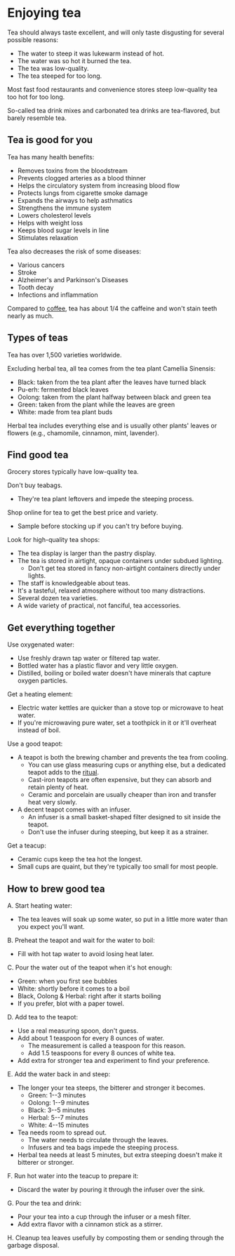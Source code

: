 
# Enjoying tea

Tea should always taste excellent, and will only taste disgusting for several possible reasons:

- The water to steep it was lukewarm instead of hot.
- The water was so hot it burned the tea.
- The tea was low-quality.
- The tea steeped for too long.

Most fast food restaurants and convenience stores steep low-quality tea too hot for too long.

So-called tea drink mixes and carbonated tea drinks are tea-flavored, but barely resemble tea.

## Tea is good for you

Tea has many health benefits:

- Removes toxins from the bloodstream
- Prevents clogged arteries as a blood thinner
- Helps the circulatory system from increasing blood flow
- Protects lungs from cigarette smoke damage
- Expands the airways to help asthmatics
- Strengthens the immune system
- Lowers cholesterol levels
- Helps with weight loss
- Keeps blood sugar levels in line
- Stimulates relaxation

Tea also decreases the risk of some diseases:

- Various cancers
- Stroke
- Alzheimer's and Parkinson's Diseases
- Tooth decay
- Infections and inflammation

Compared to [coffee](fun-coffee.md), tea has about 1/4 the caffeine and won't stain teeth nearly as much.

## Types of teas

Tea has over 1,500 varieties worldwide.

Excluding herbal tea, all tea comes from the tea plant Camellia Sinensis:

- Black: taken from the tea plant after the leaves have turned black
- Pu-erh: fermented black leaves
- Oolong: taken from the plant halfway between black and green tea
- Green: taken from the plant while the leaves are green
- White: made from tea plant buds

Herbal tea includes everything else and is usually other plants' leaves or flowers (e.g., chamomile, cinnamon, mint, lavender).

## Find good tea

Grocery stores typically have low-quality tea.

Don't buy teabags.

- They're tea plant leftovers and impede the steeping process.

Shop online for tea to get the best price and variety.

- Sample before stocking up if you can't try before buying.

Look for high-quality tea shops:

- The tea display is larger than the pastry display.
- The tea is stored in airtight, opaque containers under subdued lighting.
  - Don't get tea stored in fancy non-airtight containers directly under lights.
- The staff is knowledgeable about teas.
- It's a tasteful, relaxed atmosphere without too many distractions.
- Several dozen tea varieties.
- A wide variety of practical, not fanciful, tea accessories.

## Get everything together

Use oxygenated water:

- Use freshly drawn tap water or filtered tap water.
- Bottled water has a plastic flavor and very little oxygen.
- Distilled, boiling or boiled water doesn't have minerals that capture oxygen particles.

Get a heating element:

- Electric water kettles are quicker than a stove top or microwave to heat water.
- If you're microwaving pure water, set a toothpick in it or it'll overheat instead of boil.

Use a good teapot:

- A teapot is both the brewing chamber and prevents the tea from cooling.
  - You can use glass measuring cups or anything else, but a dedicated teapot adds to the [ritual](habits.md).
  - Cast-iron teapots are often expensive, but they can absorb and retain plenty of heat.
  - Ceramic and porcelain are usually cheaper than iron and transfer heat very slowly.
- A decent teapot comes with an infuser.
  - An infuser is a small basket-shaped filter designed to sit inside the teapot.
  - Don't use the infuser during steeping, but keep it as a strainer.

Get a teacup:

- Ceramic cups keep the tea hot the longest.
- Small cups are quaint, but they're typically too small for most people.

## How to brew good tea

A. Start heating water:

- The tea leaves will soak up some water, so put in a little more water than you expect you'll want.

B. Preheat the teapot and wait for the water to boil:

- Fill with hot tap water to avoid losing heat later.

C. Pour the water out of the teapot when it's hot enough:

- Green: when you first see bubbles
- White: shortly before it comes to a boil
- Black, Oolong & Herbal: right after it starts boiling
- If you prefer, blot with a paper towel.

D. Add tea to the teapot:

- Use a real measuring spoon, don't guess.
- Add about 1 teaspoon for every 8 ounces of water.
  - The measurement is called a teaspoon for this reason.
  - Add 1.5 teaspoons for every 8 ounces of white tea.
- Add extra for stronger tea and experiment to find your preference.

E. Add the water back in and steep:

- The longer your tea steeps, the bitterer and stronger it becomes.
  - Green: 1--3 minutes
  - Oolong: 1--9 minutes
  - Black: 3--5 minutes
  - Herbal: 5--7 minutes
  - White: 4--15 minutes
- Tea needs room to spread out.
  - The water needs to circulate through the leaves.
  - Infusers and tea bags impede the steeping process.
- Herbal tea needs at least 5 minutes, but extra steeping doesn't make it bitterer or stronger.

F. Run hot water into the teacup to prepare it:

- Discard the water by pouring it through the infuser over the sink.

G. Pour the tea and drink:

- Pour your tea into a cup through the infuser or a mesh filter.
- Add extra flavor with a cinnamon stick as a stirrer.

H. Cleanup tea leaves usefully by composting them or sending through the garbage disposal.
